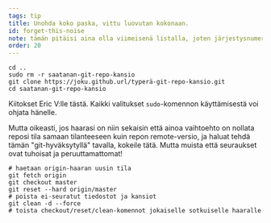 ```yaml
---
tags: tip
title: Unohda koko paska, vittu luovutan kokonaan.
id: forget-this-noise
note: tämän pitäisi aina olla viimeisenä listalla, joten järjestysnumero on 20, ettei tätä tarvitse uudelleen nimetä tai järjestää
order: 20
---
```


```git
cd ..
sudo rm -r saatanan-git-repo-kansio
git clone https://joku.github.url/typerä-git-repo-kansio.git
cd saatanan-git-repo-kansio
```

Kiitokset Eric V:lle tästä. Kaikki valitukset `sudo`-komennon käyttämisestä voi ohjata hänelle. 

Mutta oikeasti, jos haarasi on niin sekaisin että ainoa vaihtoehto on nollata reposi tila samaan tilanteeseen kuin repon remote-versio, ja haluat tehdä tämän "git-hyväksytyllä" tavalla, kokeile tätä. Mutta muista että seuraukset ovat tuhoisat ja peruuttamattomat!

```git
# haetaan origin-haaran uusin tila
git fetch origin
git checkout master
git reset --hard origin/master
# poista ei-seuratut tiedostot ja kansiot
git clean -d --force
# toista checkout/reset/clean-komennot jokaiselle sotkuiselle haaralle
```